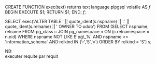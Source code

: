 CREATE FUNCTION exec(text) returns text language plpgsql volatile
  AS $f$
    BEGIN
      EXECUTE $1;
      RETURN $1;
    END;
$f$;

SELECT exec('ALTER TABLE ' || quote_ident(s.nspname) || '.' ||
            quote_ident(s.relname) || ' OWNER TO odoo')
  FROM (SELECT nspname, relname
          FROM pg_class c JOIN pg_namespace n ON (c.relnamespace = n.oid) 
         WHERE nspname NOT LIKE E'pg\\_%' AND 
               nspname <> 'information_schema' AND 
               relkind IN ('r','S','v') ORDER BY relkind = 'S') s;    

NB:   
executer requite par requit   
